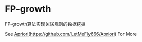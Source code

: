# FP-growth

FP-growth算法实现关联规则的数据挖掘

See [Apriori(https://github.com/LetMeFly666/Apriori)](https://github.com/LetMeFly666/Apriori) For More

